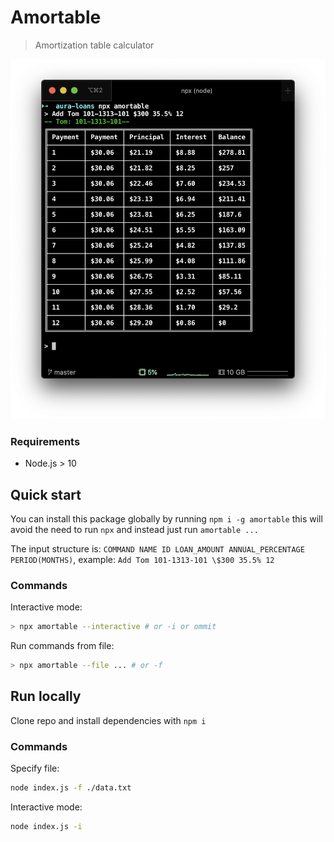 # Amortable

> Amortization table calculator

![amortable](https://github.com/cesargdm/amortable/raw/master/.github/images/amortable.png)

### Requirements

- Node.js > 10

## Quick start

You can install this package globally by running `npm i -g amortable` this will avoid the need to run `npx` and instead just run `amortable ...`

The input structure is: `COMMAND NAME ID LOAN_AMOUNT ANNUAL_PERCENTAGE PERIOD(MONTHS)`, example: `Add Tom 101-1313-101 \$300 35.5% 12`

### Commands

Interactive mode:

```bash
> npx amortable --interactive # or -i or ommit
```

Run commands from file:

```bash
> npx amortable --file ... # or -f
```

## Run locally

Clone repo and install dependencies with `npm i`

### Commands

Specify file:

```bash
node index.js -f ./data.txt
```

Interactive mode:

```bash
node index.js -i
```
